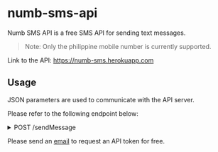 # numb-sms-api

Numb SMS API is a free SMS API for sending text messages.

>Note: Only the philippine mobile number is currently supported.

Link to the API: https://numb-sms.herokuapp.com

## Usage
JSON parameters are used to communicate with the API server.

Please refer to the following endpoint below:

<details>
  <summary>POST /sendMessage</summary>
  <table>
    <thead>
      <tr>
        <td>Parameter Name</td>
        <td>Type</td>
        <td>Description</td>
      </tr>
    </thead>
    <tbody>
      <tr>
        <td>api_token</td>
        <td>string</td>
        <td>API token consume.</td>
      </tr>
      <tr>
        <td>recipient</td>
        <td>string</td>
        <td>Recipient's phone number starting with +63 international mobile number format for PH.</td>
      </tr>
      <tr>
        <td>name</td>
        <td>string</td>
        <td>Sender name</td>
      </tr>
      <tr>
        <td>msg</td>
        <td>string</td>
        <td>Desired message to send.</td>
      </tr>
    </tbody>
  </table> 
</details>

Please send an <a href="mailto:twosince85@gmail.com">email</a> to request an API token for free.
